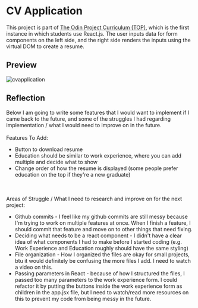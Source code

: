 <h1>CV Application</h1>

This project is part of <a href = "https://www.theodinproject.com/lessons/node-path-react-new-cv-application" target = "_blank">The Odin Project Curriculum (TOP)</a>, which is the first instance in which students use React.js. The user inputs data for form components on the left side, and the right side renders the inputs using the virtual DOM to create a resume.

<h2>Preview</h2>

![cvapplication](https://github.com/bobandash/cv-application/assets/74850332/17d25c00-17cf-4e17-92cc-6aa0184bede6)

<h2>Reflection</h2>
Below I am going to write some features that I would want to implement if I came back to the future, and some of the struggles I had regarding implementation / what I would need to improve on in the future.
<br>
<br>
Features To Add:
<ul>
  <li>Button to download resume</li>
  <li>Education should be similar to work experience, where you can add multiple and decide what to show</li>
  <li>Change order of how the resume is displayed (some people prefer education on the top if they're a new graduate)</li>
</ul>
<br><br>
Areas of Struggle / What I need to research and improve on for the next project:
<ul>
  <li>Github commits - I feel like my github commits are still messy because I'm trying to work on multiple features at once. When I finish a feature, I should commit that feature and move on to other things that need fixing.</li>
  <li>Deciding what needs to be a react component - I didn't have a clear idea of what components I had to make before I started coding (e.g. Work Experience and Education roughly should have the same styling)</li>
  <li>File organization - How I organized the files are okay for small projects, btu it would definitely be confusing the more files I add. I need to watch a video on this.</li>
  <li>Passing parameters in React - because of how I structured the files, I passed too many parameters to the work experience form. I could refactor it by putting the buttons inside the work experience form as children in the app.jsx file, but I need to watch/read more resources on this to prevent my code from being messy in the future.</li>
</ul>




